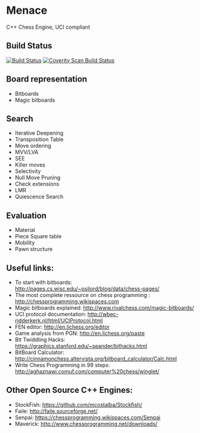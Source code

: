 # Menace

C++ Chess Engine, UCI compliant

## Build Status

[![Build Status](https://app.travis-ci.com/SirTech-1/Menace.svg?branch=main)](https://app.travis-ci.com/SirTech-1/Menace)
<a href="https://scan.coverity.com/projects/sirtech-1-menace">
  <img alt="Coverity Scan Build Status"
       src="https://scan.coverity.com/projects/27297/badge.svg"/>
</a>


## Board representation
* Bitboards
* Magic bitboards

## Search
* Iterative Deepening
* Transposition Table
* Move ordering
 * MVV/LVA
 * SEE
 * Killer moves
* Selectivity
 * Null Move Pruning
 * Check extensions
 * LMR
 * Quiescence Search

## Evaluation
* Material
* Piece Square table
* Mobility
* Pawn structure

## Useful links:
* To start with bitboards: http://pages.cs.wisc.edu/~psilord/blog/data/chess-pages/
* The most complete ressource on chess programming : http://chessprogramming.wikispaces.com
* Magic bitboards explained: http://www.rivalchess.com/magic-bitboards/
* UCI protocol documentation: http://wbec-ridderkerk.nl/html/UCIProtocol.html
* FEN editor: http://en.lichess.org/editor
* Game analysis from PGN: http://en.lichess.org/paste
* Bit Twiddling Hacks: https://graphics.stanford.edu/~seander/bithacks.html
* BitBoard Calculator: http://cinnamonchess.altervista.org/bitboard_calculator/Calc.html
* Write Chess Programming in 99 steps: http://aghaznawi.comuf.com/computer%20chess/winglet/

## Other Open Source C++ Engines:
* StockFish: https://github.com/mcostalba/Stockfish/
* Faile: http://faile.sourceforge.net/
* Senpai: https://chessprogramming.wikispaces.com/Senpai
* Maverick: http://www.chessprogramming.net/downloads/

